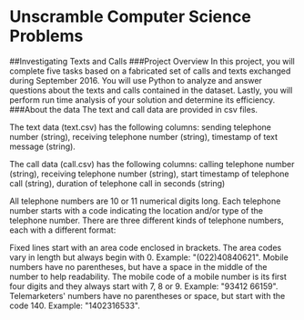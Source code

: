 # Unscramble Computer Science Problems
##Investigating Texts and Calls
###Project Overview
In this project, you will complete five tasks based on a fabricated set of calls and texts exchanged during September 2016. 
You will use Python to analyze and answer questions about the texts and calls contained in the dataset. 
Lastly, you will perform run time analysis of your solution and determine its efficiency.
###About the data
The text and call data are provided in csv files.

The text data (text.csv) has the following columns: sending telephone number (string), receiving telephone number (string),
timestamp of text message (string).

The call data (call.csv) has the following columns: calling telephone number (string), receiving telephone number (string),
start timestamp of telephone call (string), duration of telephone call in seconds (string)

All telephone numbers are 10 or 11 numerical digits long. Each telephone number starts with a code indicating the location 
and/or type of the telephone number. There are three different kinds of telephone numbers, each with a different format:

Fixed lines start with an area code enclosed in brackets. The area codes vary in length but always begin with 0. Example: "(022)40840621".
Mobile numbers have no parentheses, but have a space in the middle of the number to help readability. The mobile code of a mobile number is its first four digits and they always start with 7, 8 or 9. Example: "93412 66159".
Telemarketers' numbers have no parentheses or space, but start with the code 140. Example: "1402316533".
